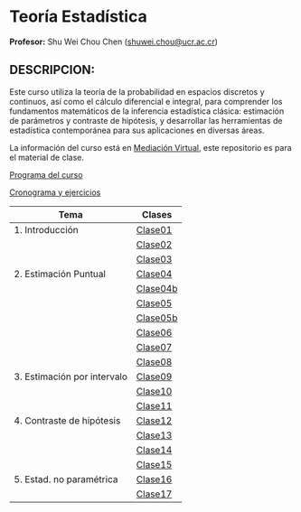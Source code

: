 # Teoría Estadística

**Profesor:** Shu Wei Chou Chen (<shuwei.chou@ucr.ac.cr>)

## DESCRIPCION:

Este curso utiliza la teoría de la probabilidad en espacios discretos y
continuos, así como el cálculo diferencial e integral, para comprender
los fundamentos matemáticos de la inferencia estadística clásica:
estimación de parámetros y contraste de hipótesis, y desarrollar las
herramientas de estadística contemporánea para sus aplicaciones en
diversas áreas.

La información del curso está en [Mediación
Virtual](https://mv1.mediacionvirtual.ucr.ac.cr/course/view.php?id=34897),
este repositorio es para el material de clase.

<a href="Programa-XS3310.pdf">Programa del curso</a>

<a href="https://docs.google.com/spreadsheets/d/1MAGOqFPWk_utN8ucXHEQULb13s6497u2-gBMvLd5IVg/edit?usp=sharing">Cronograma
y ejercicios</a>

| Tema                         | Clases                          |
|------------------------------|---------------------------------|
| 1\. Introducción             | [Clase01](XS3310-I24_01.html)   |
|                              | [Clase02](XS3310-I24_02.html)   |
|                              | [Clase03](XS3310-I24_03.html)   |
| 2\. Estimación Puntual       | [Clase04](XS3310-I24_04.html)   |
|                              | [Clase04b](XS3310-I24_04b.html) |
|                              | [Clase05](XS3310-I24_05.html)   |
|                              | [Clase05b](XS3310-I24_05b.html) |
|                              | [Clase06](XS3310-I24_06.html)   |
|                              | [Clase07](XS3310-I24_07.html)   |
|                              | [Clase08](XS3310-I24_08.html)   |
| 3\. Estimación por intervalo | [Clase09](XS3310-I24_09.html)   |
|                              | [Clase10](XS3310-I24_10.html)   |
|                              | [Clase11](XS3310-I24_11.html)   |
| 4\. Contraste de hipótesis   | [Clase12](XS3310-I24_12.html)   |
|                              | [Clase13](XS3310-I24_13.html)   |
|                              | [Clase14](XS3310-I24_14.html)   |
|                              | [Clase15](XS3310-I24_15.html)   |
| 5\. Estad. no paramétrica    | [Clase16](XS3310-I24_16.html)   |
|                              | [Clase17](XS3310-I24_17.html)   |
